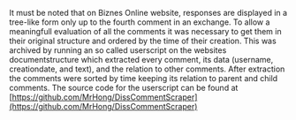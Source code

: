 It must be noted that on Biznes Online website, responses are displayed in a tree-like form only up to the fourth comment in an exchange. To allow a meaningfull evaluation of all the comments it was necessary to get them in their original structure and ordered by the time of their creation. This was archived by running an so called userscript on the websites documentstructure which extracted every comment, its data (username, creationdate, and text), and the relation to other comments. After extraction the comments were sorted by time keeping its relation to parent and child comments. The source code for the userscript can be found at [https://github.com/MrHong/DissCommentScraper](https://github.com/MrHong/DissCommentScraper)
